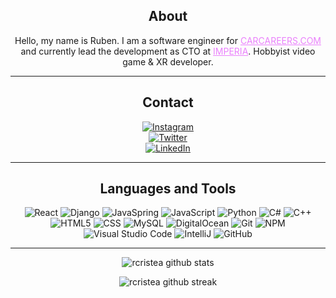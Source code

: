 <div align="center">
  
## About
Hello, my name is Ruben. I am a software engineer for <a href="https://carcareers.com" style="color:#EA80FC">CARCAREERS.COM</a> and currently lead the development as CTO at <a href="https://imperia.supply" style="color:#EA80FC">IMPERIA</a>. Hobbyist video game & XR developer.

-------------------

## Contact
<a href="https://www.instagram.com/ruben_cristea/">![Instagram](https://img.shields.io/badge/Ruben_Cristea-%23E4405F.svg?style=for-the-badge&logo=Instagram&logoColor=white)</a> 
<br>
<a href="https://twitter.com/Teksiti">![Twitter](https://img.shields.io/badge/Ruben_Cristea-%231DA1F2.svg?style=for-the-badge&logo=Twitter&logoColor=white)</a>
<br>
<a href="https://www.linkedin.com/in/rubencristea/">![LinkedIn](https://img.shields.io/badge/Ruben_Cristea-blue.svg?style=for-the-badge&logo=LinkedIn&logoColor=white)</a>

-------------------

## Languages and Tools

![React](https://img.shields.io/badge/react-%23323330.svg?style=for-the-badge&logo=react)
![Django](https://img.shields.io/badge/django-%230C4B33.svg?style=for-the-badge&logo=django)
![JavaSpring](https://img.shields.io/badge/spring-%23323330.svg?style=for-the-badge&logo=spring)
![JavaScript](https://img.shields.io/badge/javascript-%23323330.svg?style=for-the-badge&logo=javascript&logoColor=%23F7DF1E)
![Python](https://img.shields.io/badge/python-%2314354C.svg?style=for-the-badge&logo=python&logoColor=white)
![C#](https://img.shields.io/badge/c%23-%23239120.svg?style=for-the-badge&logo=c-sharp&logoColor=white)
![C++](https://img.shields.io/badge/c++-%23044F88.svg?style=for-the-badge&logo=c%2B%2B&logoColor=white)
![HTML5](https://img.shields.io/badge/html5-%23E34F26.svg?style=for-the-badge&logo=html5&logoColor=white)
![CSS](https://img.shields.io/badge/css-%23264de4.svg?style=for-the-badge&logo=css3&logoColor=white)
![MySQL](https://img.shields.io/badge/mysql-%2300f.svg?style=for-the-badge&logo=mysql&logoColor=white)
![DigitalOcean](https://img.shields.io/badge/DigitalOcean-%230167ff.svg?style=for-the-badge&logo=digitalOcean&logoColor=white)
![Git](https://img.shields.io/badge/git-%23F05033.svg?style=for-the-badge&logo=git&logoColor=white) 
![NPM](https://img.shields.io/badge/NPM-%23000000.svg?style=for-the-badge&logo=npm&logoColor=white) 
![Visual Studio Code](https://img.shields.io/badge/VisualStudioCode-0078d7.svg?style=for-the-badge&logo=visual-studio-code&logoColor=white) 
![IntelliJ](https://img.shields.io/badge/IntelliJ-e32581.svg?style=for-the-badge&logo=jetbrains) 
![GitHub](https://img.shields.io/badge/github-%23121011.svg?style=for-the-badge&logo=github&logoColor=white) 
  
-------------------
  
![rcristea github stats](https://github-readme-stats.vercel.app/api?username=rcristea&show_icons=true&theme=midnight-purple&count_private=true&include_all_commits=true)

![rcristea github streak](https://github-readme-streak-stats.herokuapp.com/?user=rcristea&theme=midnight-purple&include_all_commits=true&count_private=true)

<div>
